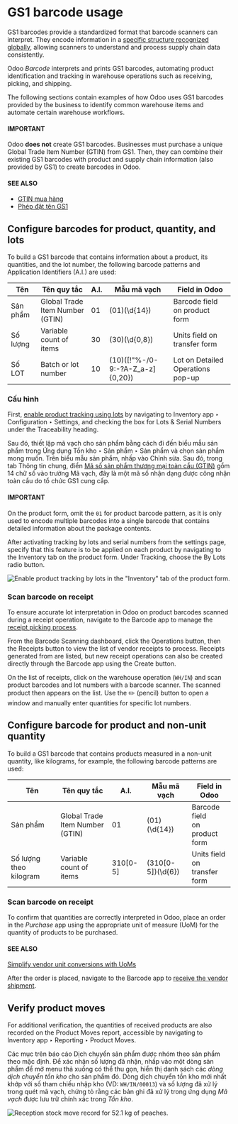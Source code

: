 # GS1 barcode usage

GS1 barcodes provide a standardized format that barcode scanners can interpret. They encode
information in a [specific structure recognized globally](gs1_nomenclature.md#barcode-operations-gs1), allowing
scanners to understand and process supply chain data consistently.

Odoo *Barcode* interprets and prints GS1 barcodes, automating product identification and tracking
in warehouse operations such as receiving, picking, and shipping.

The following sections contain examples of how Odoo uses GS1 barcodes provided by the business to
identify common warehouse items and automate certain warehouse workflows.

#### IMPORTANT
Odoo **does not** create GS1 barcodes. Businesses must purchase a unique Global Trade Item Number
(GTIN) from GS1. Then, they can combine their existing GS1 barcodes with product and supply chain
information (also provided by GS1) to create barcodes in Odoo.

#### SEE ALSO
- [GTIN mua hàng](https://www.gs1.org/standards/get-barcodes)
- [Phép đặt tên GS1](gs1_nomenclature.md#barcode-operations-gs1)

<a id="barcode-operations-gs1-lots"></a>

## Configure barcodes for product, quantity, and lots

To build a GS1 barcode that contains information about a product, its quantities, and the lot
number, the following barcode patterns and Application Identifiers (A.I.) are used:

| Tên      | Tên quy tắc                         |   A.I. | Mẫu mã vạch                      | Field in Odoo                         |
|----------|-------------------------------------|--------|----------------------------------|---------------------------------------|
| Sản phẩm | Global Trade Item Number<br/>(GTIN) |     01 | (01)(\\d{14})                    | Barcode field on product form         |
| Số lượng | Variable count of items             |     30 | (30)(\\d{0,8})                   | Units field on transfer form          |
| Số LOT   | Batch or lot number                 |     10 | (10)([!"%-/0-9:-?A-Z_a-z]{0,20}) | Lot on Detailed Operations<br/>pop-up |

<a id="barcode-operations-lot-setup"></a>

### Cấu hình

First, [enable product tracking using lots](../../inventory/product_management/product_tracking/lots.md#inventory-management-track-products-by-lots) by
navigating to Inventory app ‣ Configuration ‣ Settings, and checking the box
for Lots & Serial Numbers under the Traceability heading.

Sau đó, thiết lập mã vạch cho sản phẩm bằng cách đi đến biểu mẫu sản phẩm trong Ứng dụng Tồn kho ‣ Sản phẩm ‣ Sản phẩm và chọn sản phẩm mong muốn. Trên biểu mẫu sản phẩm, nhấp vào Chỉnh sửa. Sau đó, trong tab Thông tin chung, điền [Mã số sản phẩm thương mại toàn cầu (GTIN)](https://www.gs1.org/standards/get-barcodes) gồm 14 chữ số vào trường Mã vạch, đây là một mã số nhận dạng được công nhận toàn cầu do tổ chức GS1 cung cấp.

#### IMPORTANT
On the product form, omit the  `01` for  product barcode pattern, as it is only used to
encode multiple barcodes into a single barcode that contains detailed information about the
package contents.

<a id="barcode-operations-lot-setup-on-product"></a>

After activating tracking by lots and serial numbers from the settings page, specify that this
feature is to be applied on each product by navigating to the Inventory tab on the
product form. Under Tracking, choose the By Lots radio button.

![Enable product tracking by lots in the "Inventory" tab of the product form.](applications/inventory_and_mrp/barcode/operations/gs1_usage/track-by-lots.png)

### Scan barcode on receipt

To ensure accurate lot interpretation in Odoo on product barcodes scanned during a receipt
operation, navigate to the Barcode app to manage the [receipt picking process](receipts_deliveries.md#barcode-operations-scan-received-products).

From the Barcode Scanning dashboard, click the Operations button, then the
Receipts button to view the list of vendor receipts to process. Receipts generated from
 are listed, but new receipt operations can also be created directly
through the Barcode app using the Create button.

On the list of receipts, click on the warehouse operation (`WH/IN`) and scan product barcodes and
lot numbers with a barcode scanner. The scanned product then appears on the list. Use the
✏️ (pencil) button to open a window and manually enter quantities for specific lot
numbers.

<a id="barcode-operations-quantity-ex"></a>

## Configure barcode for product and non-unit quantity

To build a GS1 barcode that contains products measured in a non-unit quantity, like kilograms, for
example, the following barcode patterns are used:

| Tên                    | Tên quy tắc                         | A.I.     | Mẫu mã vạch        | Field in Odoo                     |
|------------------------|-------------------------------------|----------|--------------------|-----------------------------------|
| Sản phẩm               | Global Trade Item Number<br/>(GTIN) | 01       | (01)(\\d{14})      | Barcode field<br/>on product form |
| Số lượng theo kilogram | Variable count of items             | 310[0-5] | (310[0-5])(\\d{6}) | Units field on<br/>transfer form  |

### Scan barcode on receipt

To confirm that quantities are correctly interpreted in Odoo, place an order in the *Purchase* app
using the appropriate unit of measure (UoM) for the quantity of products to be
purchased.

#### SEE ALSO
[Simplify vendor unit conversions with UoMs](../../inventory/product_management/configure/uom.md#inventory-product-replenishment-unit-conversion)

After the order is placed, navigate to the Barcode app to [receive the vendor
shipment](receipts_deliveries.md#barcode-operations-scan-received-products).

## Verify product moves

For additional verification, the quantities of received products are also recorded on the
Product Moves report, accessible by navigating to Inventory app ‣
Reporting ‣ Product Moves.

Các mục trên báo cáo Dịch chuyển sản phẩm được nhóm theo sản phẩm theo mặc định. Để xác nhận số lượng đã nhận, nhấp vào một dòng sản phẩm để mở menu thả xuống có thể thu gọn, hiển thị danh sách các *dòng dịch chuyển tồn kho* cho sản phẩm đó. Dòng dịch chuyển tồn kho mới nhất khớp với số tham chiếu nhập kho (VD: `WH/IN/00013`) và số lượng đã xử lý trong quét mã vạch, chứng tỏ rằng các bản ghi đã xử lý trong ứng dụng *Mã vạch* được lưu trữ chính xác trong *Tồn kho*.

![Reception stock move record for 52.1 kg of peaches.](applications/inventory_and_mrp/barcode/operations/gs1_usage/stock-moves-peach.png)
